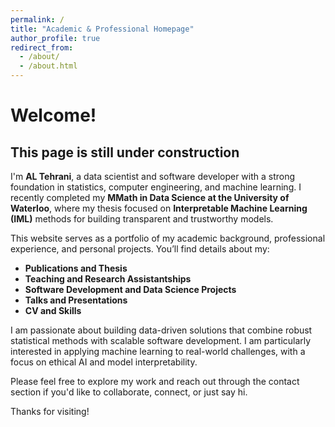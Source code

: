 ```yaml
---
permalink: /
title: "Academic & Professional Homepage"
author_profile: true
redirect_from: 
  - /about/
  - /about.html
---
```


Welcome!  
======
## This page is still under construction
I'm **AL Tehrani**, a data scientist and software developer with a strong foundation in statistics, computer engineering, and machine learning. I recently completed my **MMath in Data Science at the University of Waterloo**, where my thesis focused on **Interpretable Machine Learning (IML)** methods for building transparent and trustworthy models.

This website serves as a portfolio of my academic background, professional experience, and personal projects. You’ll find details about my:

- **Publications and Thesis**
- **Teaching and Research Assistantships**
- **Software Development and Data Science Projects**
- **Talks and Presentations**
- **CV and Skills**

I am passionate about building data-driven solutions that combine robust statistical methods with scalable software development. I am particularly interested in applying machine learning to real-world challenges, with a focus on ethical AI and model interpretability.

Please feel free to explore my work and reach out through the contact section if you'd like to collaborate, connect, or just say hi.

Thanks for visiting!